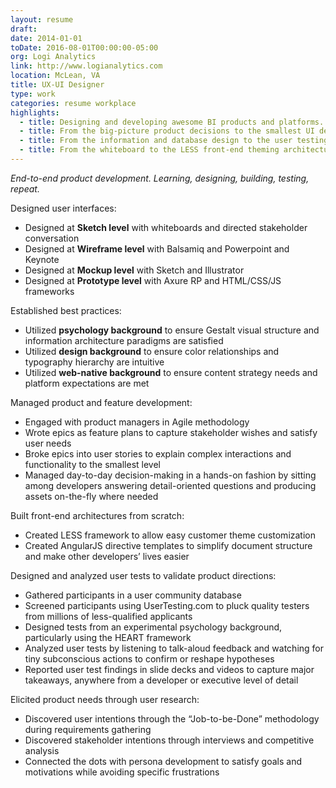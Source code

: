 ```yaml
---
layout: resume
draft:
date: 2014-01-01
toDate: 2016-08-01T00:00:00-05:00
org: Logi Analytics
link: http://www.logianalytics.com
location: McLean, VA
title: UX-UI Designer
type: work
categories: resume workplace
highlights:
  - title: Designing and developing awesome BI products and platforms.
  - title: From the big-picture product decisions to the smallest UI detail.
  - title: From the information and database design to the user testing and analysis.
  - title: From the whiteboard to the LESS front-end theming architecture.
---
```


_End-to-end product development. Learning, designing, building, testing, repeat._

Designed user interfaces:

- Designed at <strong>Sketch level</strong> with <span class="skill">whiteboards</span> and directed stakeholder conversation
- Designed at <strong>Wireframe level</strong> with <span class="skill">Balsamiq</span> and <span class="skill">Powerpoint</span> and <span class="skill">Keynote</span>
- Designed at <strong>Mockup level</strong> with <span class="skill">Sketch</span> and <span class="skill">Illustrator</span>
- Designed at <strong>Prototype level</strong> with <span class="skill">Axure RP</span> and <span class="skill">HTML/CSS/JS frameworks</span>

Established best practices:

- Utilized <strong>psychology background</strong> to ensure <span class="skill">Gestalt visual structure</span> and <span class="skill">information architecture</span> paradigms are
  satisfied
- Utilized <strong>design background</strong> to ensure <span class="skill">color relationships</span> and <span class="skill">typography hierarchy</span> are intuitive
- Utilized <strong>web-native background</strong> to ensure <span class="skill">content strategy</span> needs and platform expectations are met

Managed product and feature development:

- Engaged with product managers in <span class="skill">Agile</span> methodology
- Wrote <span class="skill">epics</span> as feature plans to capture stakeholder wishes and satisfy user needs
- Broke epics into <span class="skill">user stories</span> to explain complex interactions and functionality to the smallest level
- Managed day-to-day decision-making in a hands-on fashion by sitting among developers answering detail-oriented questions and producing assets on-the-fly where needed

Built front-end architectures from scratch:

- Created <span class="skill">LESS framework</span> to allow easy customer theme customization
- Created <span class="skill">AngularJS directive templates</span> to simplify document structure and make other developers&rsquo; lives easier

Designed and analyzed user tests to validate product directions:

- Gathered participants in a <span class="skill">user community</span> database
- Screened participants using <span class="skill">UserTesting.com</span> to pluck quality testers from millions of less-qualified applicants
- Designed tests from an <span class="skill">experimental psychology</span> background, particularly using the <span class="skill">HEART framework</span>
- Analyzed user tests by listening to talk-aloud feedback and watching for tiny subconscious actions to confirm or reshape hypotheses
- Reported user test findings in slide decks and videos to capture major takeaways, anywhere from a developer or executive level of detail

Elicited product needs through user research:

- Discovered user intentions through the <span class="skill">&ldquo;Job-to-be-Done&rdquo;</span> methodology during <span class="skill">requirements gathering</span>
- Discovered stakeholder intentions through <span class="skill">interviews</span> and <span class="skill">competitive analysis</span>
- Connected the dots with <span class="skill">persona development</span> to satisfy goals and motivations while avoiding specific frustrations
